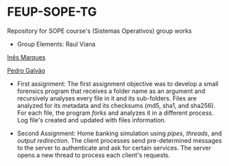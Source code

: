 # FEUP-SOPE-TG
Repository for SOPE course's (Sistemas Operativos) group works

- Group Elements:
Raul Viana


[Inês Marques](https://github.com/inesmarques22) 


[Pedro Galvão](https://github.com/pedrogalvao)

- First assignment:
The first assignment objective was to develop a small forensics program that receives a folder name as an argument and recursively analyses every file in it and its sub-folders. Files are analyzed for its metadata and its checksums (md5, sha1, and sha256). For each file, the program *forks* and analyzes it in a different process. Log file's created and updated with files information.

- Second Assignment:
Home banking simulation using *pipes*, *threads*,  and *output redirection*.
The client processes send pre-determined messages to the server to authenticate and ask for certain services.
The server opens a new thread to process each client's requests. 
